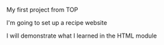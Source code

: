My first project from TOP

I'm going to set up a recipe website

I will demonstrate what I learned in the HTML module